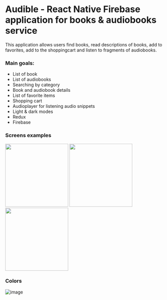 # Audible - React Native Firebase application for books & audiobooks service

This application allows users find books, read descriptions of books, add to favorites, add to the shoppingcart and listen to fragments of audiobooks.

### Main goals:
- List of book 
- List of audiobooks
- Searching by category
- Book and audiobook details
- List of favorite items
- Shopping cart 
- Audioplayer for listening audio snippets
- Light & dark modes
- Redux
- Firebase

### Screens examples
<img src="https://user-images.githubusercontent.com/48454522/176406012-2b0ef6ee-7393-411b-a67b-eee43f5c2fee.png" width=200/>
<img src="https://user-images.githubusercontent.com/48454522/176406183-584ef595-69f8-4d3c-9c80-59f6d1cf9adf.png" width=200/>
<img src="https://user-images.githubusercontent.com/48454522/176406601-24d1d2fe-b4f3-460c-8aea-5ce4327caa37.png" width=200/>


### Colors
![image](https://user-images.githubusercontent.com/48454522/176406392-7e2397bf-fb4e-496f-bef3-bc75fa33f225.png)


### 
